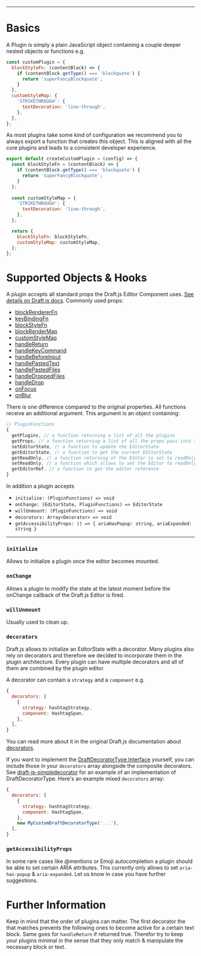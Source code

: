 -----

# Basics

A Plugin is simply a plain JavaScript object containing a couple deeper nested objects or functions e.g.

```js
const customPlugin = {
  blockStyleFn: (contentBlock) => {
    if (contentBlock.getType() === 'blockquote') {
      return 'superFancyBlockquote';
    }
  },
  customStyleMap: {
    'STRIKETHROUGH': {
      textDecoration: 'line-through',
    },
  },
};
```

As most plugins take some kind of configuration we recommend you to always export a function that creates this object. This is aligned with all the core plugins and leads to a consistent developer experience.

```js
export default createCustomPlugin = (config) => {
  const blockStyleFn = (contentBlock) => {
    if (contentBlock.getType() === 'blockquote') {
      return 'superFancyBlockquote';
    }
  };
  
  const customStyleMap = {
    'STRIKETHROUGH': {
      textDecoration: 'line-through',
    },
  };

  return {
    blockStyleFn: blockStyleFn,
    customStyleMap: customStyleMap,
  };
};
```

# Supported Objects & Hooks

A plugin accepts all standard props the Draft.js Editor Component uses. [See details on Draft.js docs](https://draftjs.org/docs/api-reference-editor.html#content). Commonly used props:

- [blockRendererFn](https://facebook.github.io/draft-js/docs/api-reference-editor#blockrendererfn)
- [keyBindingFn](https://draftjs.org/docs/advanced-topics-key-bindings)
- [blockStyleFn](https://facebook.github.io/draft-js/docs/api-reference-editor#blockstylefn)
- [blockRenderMap](https://draftjs.org/docs/advanced-topics-custom-block-render-map)
- [customStyleMap](https://facebook.github.io/draft-js/docs/api-reference-editor#customstylemap)
- [handleReturn](https://facebook.github.io/draft-js/docs/api-reference-editor#handlereturn)
- [handleKeyCommand](https://facebook.github.io/draft-js/docs/api-reference-editor#handlekeycommand)
- [handleBeforeInput](https://facebook.github.io/draft-js/docs/api-reference-editor#handlebeforeinput)
- [handlePastedText](https://facebook.github.io/draft-js/docs/api-reference-editor#handlepastedtext)
- [handlePastedFiles](https://facebook.github.io/draft-js/docs/api-reference-editor#handlepastedfiles)
- [handleDroppedFiles](https://facebook.github.io/draft-js/docs/api-reference-editor#handledroppedfiles)
- [handleDrop](https://facebook.github.io/draft-js/docs/api-reference-editor#handledrop)
- [onFocus](https://draftjs.org/docs/api-reference-editor#onfocus)
- [onBlur](https://draftjs.org/docs/api-reference-editor#onblur)

There is one difference compared to the original properties.
All functions receive an additional argument. This argument is an object containing:

```js
// PluginFunctions
{
  getPlugins, // a function returning a list of all the plugins
  getProps, // a function returning a list of all the props pass into the Editor
  setEditorState, // a function to update the EditorState
  getEditorState, // a function to get the current EditorState
  getReadOnly, // a function returning of the Editor is set to readOnly
  setReadOnly, // a function which allows to set the Editor to readOnly
  getEditorRef, // a function to get the editor reference
}
```

In addition a plugin accepts 

- `initialize: (PluginFunctions) => void`
- `onChange: (EditorState, PluginFunctions) => EditorState`
- `willUnmount: (PluginFunctions) => void`
- `decorators: Array<Decorator> => void`
- `getAccessibilityProps: () => { ariaHasPopup: string, ariaExpanded: string }`

-----

### `initialize`

Allows to initialize a plugin once the editor becomes mounted.

### `onChange`

Allows a plugin to modify the state at the latest moment before the onChange callback of the Draft.js Editor is fired.

### `willUnmount`

Usually used to clean up.

### `decorators`

Draft.js allows to initialize an EditorState with a decorator. Many plugins also rely on decorators and therefore we decided
to incorporate them in the plugin architecture. Every plugin can have multiple decorators and all of them are combined by the
plugin editor.

A decorator can contain a `strategy` and a `component` e.g.

```js
{
  decorators: [
    {
      strategy: hashtagStrategy,
      component: HashtagSpan,
    },
  ],
}
```

You can read more about it in the original Draft.js documentation about [decorators](https://draftjs.org/docs/advanced-topics-decorators/#compositedecorator).

If you want to implement the [DraftDecoratorType Interface](https://draftjs.org/docs/advanced-topics-decorators/#beyond-compositedecorator) yourself, you can include those in your `decorators` array alongside the composite decorators. See [draft-js-simpledecorator](https://github.com/Soreine/draft-js-simpledecorator) for an example of an implementation of DraftDecoratorType. Here's an example mixed `decorators` array:

```js
{
  decorators: [
    {
      strategy: hashtagStrategy,
      component: HashtagSpan,
    },
    new MyCustomDraftDecoratorType('...'),
  ],
}
```


### `getAccessibilityProps`

In some rare cases like @mentions or Emoji autocompletion a plugin should be able to set certain ARIA attributes.
This currently only allows to set `aria-has-popup` & `aria-expanded`. Let us know in case you have further suggestions.

# Further Information

Keep in mind that the order of plugins can matter. The first decorator the that matches prevents the following ones to become active
for a certain text block. Same goes for `handleReturn` if returned true. Therefor try to keep your plugins minimal in the sense that
they only match & manipulate the necessary block or text.
